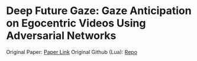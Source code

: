# Deep Future Gaze: Gaze Anticipation on Egocentric Videos Using Adversarial Networks

Original Paper: [Paper Link](https://ieeexplore.ieee.org/document/8099860)
Original Github (Lua): [Repo](https://github.com/Mengmi/deepfuturegaze_gan)
